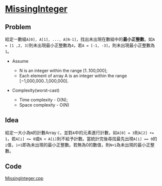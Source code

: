 # [MissingInteger](https://codility.com/programmers/lessons/4-counting_elements/missing_integer/)

## Problem

給定一數組`A[0], A[1], ..., A[N-1]`，找出未出現在數組中的**最小正整數**。如`A = [1 ,2, 3]`則未出現最小正整數為`4`，若`A = [-1, -3]`，則未出現最小正整數為`1`。

- Assume
  - N is an integer within the range [1..100,000];
  - Each element of array A is an integer within the range [−1,000,000..1,000,000].

- Complexity(worst-cast)
  - Time complexity - O(N);
  - Space complexity - O(N)

## Idea

給定一大小為`N`的計數Array `C`，並對`A`中的元素進行計數，如`A[0] = 3`則`A[2] += 1`，若`A[i] <= 0`或`N < A[i]`則不給予計數。當統計完後尋找最先出現`A[i] == 0`的`i`值，`i+1`即為未出現的最小正整數。若無為0的數值，則`N+1`為未出現的最小正整數。

## Code

[MissingInteger.cpp](MissingInteger.cpp)